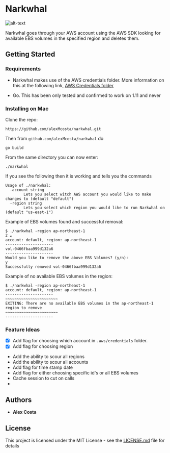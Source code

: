# Narkwhal

![alt-text](https://i.pinimg.com/originals/74/68/f1/7468f1d665e551fad8eac0c9f97977e3.jpg)

Narkwhal goes through your AWS account using the AWS SDK looking for available EBS volumes in the specified region and deletes them.

## Getting Started

### Requirements
- Narkwhal makes use of the AWS credentials folder. More information on this at the following link, [AWS Credentials folder](https://docs.aws.amazon.com/sdk-for-go/v1/developer-guide/configuring-sdk.html#creating-the-credentials-file)

- Go. This has been only tested and confirmed to work on 1.11 and never

### Installing on Mac

Clone the repo:
```
https://github.com/alexMcosta/narkwhal.git
```

Then from `github.com/alexMcosta/narkwhal` do
```
go build
```

From the same directory you can now enter:
```
./narkwhal
```

If you see the following then it is working and tells you the commands
```
Usage of ./narkwhal:
  -account string
    	Lets you select witch AWS account you would like to make changes to (default "default")
  -region string
    	Lets you select which region you would like to run Narkwhal on (default "us-east-1")
```

Example of EBS volumes found and successful removal:
```
$ ./narkwhal -region ap-northeast-1                                                                          2 ↵
account: default, region: ap-northeast-1
---------------------
vol-0466fbaa999d132a6
---------------------
Would you like to remove the above EBS Volumes? (y/n):
y
Successfully removed vol-0466fbaa999d132a6
```

Example of no available EBS volumes in the region:
```
$ ./narkwhal -region ap-northeast-1
account: default, region: ap-northeast-1
---------------------
~~~~~~~~~~~~~~~~~~~~~~~
EXITING: There are no available EBS volumes in the ap-northeast-1 region to remove
~~~~~~~~~~~~~~~~~~~~~~~
---------------------
```

### Feature Ideas
- [X] Add flag for choosing which account in `.aws/credentials` folder.
- [X] Add flag for choosing region
- Add the ability to scour all regions
- Add the ability to scour all accounts
- Add flag for time stamp date
- Add flag for either choosing specific id's or all EBS volumes
- Cache session to cut on calls
- 

## Authors

* **Alex Costa** 

## License

This project is licensed under the MIT License - see the [LICENSE.md](LICENSE.md) file for details